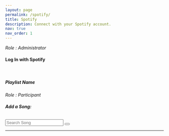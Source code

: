 ```yaml
---
layout: page
permalink: /spotify/
title: Spotify
description: Connect with your Spotify account.
nav: true
nav_order: 1
---
```


*Role : Administrator*

<!-- <script>
  $('#search-ui').submit(function() {
      // Get all the forms elements and their values in one step
      var values = $(this).serialize();
      $( "#results" ).text( str );
  });
</script> -->

#### **Log In with Spotify**

<br />

##### **Playlist Name**



*Role : Participant*

###### **Add a Song:** 
<form action="{{ site.baseurl }}/spotify_search.html" method="get" id="search-ui">
  <input type="text" class="search-box" name="query" placeholder="Search Song">
  <button type="submit">
    <i class="fas fa-search"></i>
  </button>
</form>


---